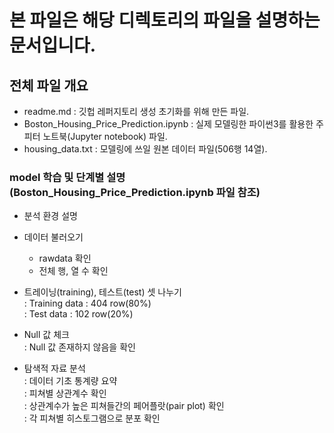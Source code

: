 # 본 파일은 해당 디렉토리의 파일을 설명하는 문서입니다. 

## 전체 파일 개요

* readme.md : 깃헙 레퍼지토리 생성 초기화를 위해 만든 파일.
* Boston_Housing_Price_Prediction.ipynb : 실제 모델링한 파이썬3를 활용한 주피터 노트북(Jupyter notebook) 파일.
* housing_data.txt : 모델링에 쓰일 원본 데이터 파일(506행 14열). 

### model 학습 및 단계별 설명(Boston_Housing_Price_Prediction.ipynb 파일 참조)

* 분석 환경 설명

* 데이터 불러오기
  - rawdata 확인 
  - 전체 행, 열 수 확인 <br />

* 트레이닝(training), 테스트(test) 셋 나누기 <br />
  : Training data : 404 row(80%) <br />
  : Test data : 102 row(20%) <br />
  
* Null 값 체크 <br />
  : Null 값 존재하지 않음을 확인 <br />

* 탐색적 자료 분석 <br />
  : 데이터 기초 통계량 요약 <br />
  : 피쳐별 상관계수 확인 <br />
  : 상관계수가 높은 피쳐들간의 페어플랏(pair plot) 확인 <br />
  : 각 피쳐별 히스토그램으로 분포 확인 <br />

